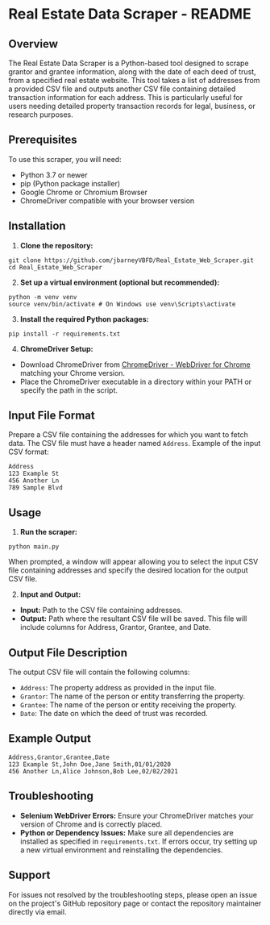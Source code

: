 # Real Estate Data Scraper - README

## Overview
The Real Estate Data Scraper is a Python-based tool designed to scrape grantor and grantee information, along with the date of each deed of trust, from a specified real estate website. This tool takes a list of addresses from a provided CSV file and outputs another CSV file containing detailed transaction information for each address. This is particularly useful for users needing detailed property transaction records for legal, business, or research purposes.

## Prerequisites
To use this scraper, you will need:
- Python 3.7 or newer
- pip (Python package installer)
- Google Chrome or Chromium Browser
- ChromeDriver compatible with your browser version

## Installation
1. **Clone the repository:**
```
git clone https://github.com/jbarneyVBFD/Real_Estate_Web_Scraper.git
cd Real_Estate_Web_Scraper
```


2. **Set up a virtual environment (optional but recommended):**
```
python -m venv venv
source venv/bin/activate # On Windows use venv\Scripts\activate
```


3. **Install the required Python packages:**
```
pip install -r requirements.txt
```


4. **ChromeDriver Setup:**
- Download ChromeDriver from [ChromeDriver - WebDriver for Chrome](https://sites.google.com/a/chromium.org/chromedriver/downloads) matching your Chrome version.
- Place the ChromeDriver executable in a directory within your PATH or specify the path in the script.

## Input File Format
Prepare a CSV file containing the addresses for which you want to fetch data. The CSV file must have a header named `Address`. Example of the input CSV format:
```
Address
123 Example St
456 Another Ln
789 Sample Blvd
```


## Usage
1. **Run the scraper:**
```
python main.py
```

When prompted, a window will appear allowing you to select the input CSV file containing addresses and specify the desired location for the output CSV file.

2. **Input and Output:**
- **Input:** Path to the CSV file containing addresses.
- **Output:** Path where the resultant CSV file will be saved. This file will include columns for Address, Grantor, Grantee, and Date.

## Output File Description
The output CSV file will contain the following columns:
- `Address`: The property address as provided in the input file.
- `Grantor`: The name of the person or entity transferring the property.
- `Grantee`: The name of the person or entity receiving the property.
- `Date`: The date on which the deed of trust was recorded.

## Example Output
```
Address,Grantor,Grantee,Date
123 Example St,John Doe,Jane Smith,01/01/2020
456 Another Ln,Alice Johnson,Bob Lee,02/02/2021
```


## Troubleshooting
- **Selenium WebDriver Errors:** Ensure your ChromeDriver matches your version of Chrome and is correctly placed.
- **Python or Dependency Issues:** Make sure all dependencies are installed as specified in `requirements.txt`. If errors occur, try setting up a new virtual environment and reinstalling the dependencies.

## Support
For issues not resolved by the troubleshooting steps, please open an issue on the project's GitHub repository page or contact the repository maintainer directly via email.